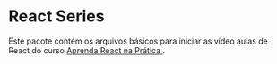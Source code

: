 # React Series
Este pacote contém os arquivos básicos para iniciar as vídeo aulas
de React do curso [Aprenda React na Prática
](http://kodezilla.teachable.com/p/introducao-ao-react).
